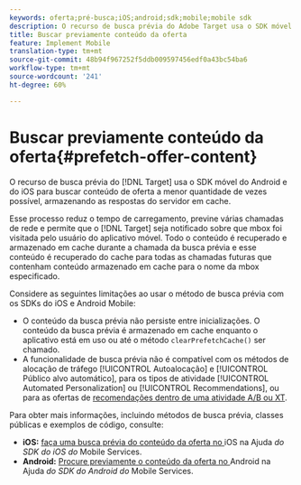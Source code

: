 ```yaml
---
keywords: oferta;pré-busca;iOS;android;sdk;mobile;mobile sdk
description: O recurso de busca prévia do Adobe Target usa o SDK móvel do Android e do iOS para buscar conteúdo de oferta a menor quantidade de vezes possível, armazenando as respostas do servidor em cache.
title: Buscar previamente conteúdo da oferta
feature: Implement Mobile
translation-type: tm+mt
source-git-commit: 48b94f967252f5ddb009597456edf0a43bc54ba6
workflow-type: tm+mt
source-wordcount: '241'
ht-degree: 60%

---
```



# Buscar previamente conteúdo da oferta{#prefetch-offer-content}

O recurso de busca prévia do [!DNL Target] usa o SDK móvel do Android e do iOS para buscar conteúdo de oferta a menor quantidade de vezes possível, armazenando as respostas do servidor em cache.

Esse processo reduz o tempo de carregamento, previne várias chamadas de rede e permite que o [!DNL Target] seja notificado sobre que mbox foi visitada pelo usuário do aplicativo móvel. Todo o conteúdo é recuperado e armazenado em cache durante a chamada da busca prévia e esse conteúdo é recuperado do cache para todas as chamadas futuras que contenham conteúdo armazenado em cache para o nome da mbox especificado.

Considere as seguintes limitações ao usar o método de busca prévia com os SDKs do iOS e Android Mobile:

* O conteúdo da busca prévia não persiste entre inicializações. O conteúdo da busca prévia é armazenado em cache enquanto o aplicativo está em uso ou até o método `clearPrefetchCache()` ser chamado.
* A funcionalidade de busca prévia não é compatível com os métodos de alocação de tráfego [!UICONTROL Autoalocação] e [!UICONTROL Público alvo automático], para os tipos de atividade [!UICONTROL Automated Personalization] ou [!UICONTROL Recommendations], ou para as ofertas de [recomendações dentro de uma atividade A/B ou XT](/help/c-recommendations/recommendations-as-an-offer.md).

Para obter mais informações, incluindo métodos de busca prévia, classes públicas e exemplos de código, consulte:

* **iOS:**  [faça uma busca prévia do conteúdo da oferta no ](https://experienceleague.adobe.com/docs/mobile-services/ios/target-ios/c-mob-target-prefetch-ios.html) iOS na Ajuda *do SDK do iOS do* Mobile Services.
* **Android:**  [Procure previamente o conteúdo da oferta no ](https://experienceleague.adobe.com/docs/mobile-services/android/target-android/c-mob-target-prefetch-android.html) Android na Ajuda *do SDK do Android do* Mobile Services.
